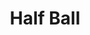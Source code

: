 ---
layout: design
name: "halfball"
title: "Half Ball"
aka:  "Test aka"
description: "Test Description"
images:
    - image:
        url: "/assets/images/designs/halfball/1.png"
        alt: "Red Pineapple website on tablet, mobile and desktop"
family: "ball"
---